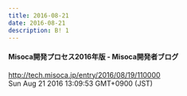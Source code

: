 ```yaml
---
title: 2016-08-21
date: 2016-08-21
description: B! 1
---
```


#### Misoca開発プロセス2016年版 - Misoca開発者ブログ
http://tech.misoca.jp/entry/2016/08/19/110000<br>
Sun Aug 21 2016 13:09:53 GMT+0900 (JST)<br>


